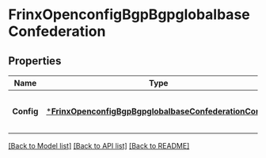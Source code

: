 # FrinxOpenconfigBgpBgpglobalbaseConfederation

## Properties
Name | Type | Description | Notes
------------ | ------------- | ------------- | -------------
**Config** | [***FrinxOpenconfigBgpBgpglobalbaseConfederationConfig**](frinx.openconfig.bgp.bgpglobalbase.confederation.Config.md) | Optional[Configuration parameters relating to BGP confederations] REF:Optional.empty | [optional] [default to null]

[[Back to Model list]](../README.md#documentation-for-models) [[Back to API list]](../README.md#documentation-for-api-endpoints) [[Back to README]](../README.md)


